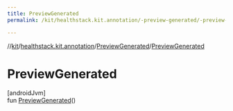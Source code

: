 ```yaml
---
title: PreviewGenerated
permalink: /kit/healthstack.kit.annotation/-preview-generated/-preview-generated.html

---
```

//[kit](/kit.html)/[healthstack.kit.annotation](../index.html)/[PreviewGenerated](index.html)/[PreviewGenerated](-preview-generated.html)



# PreviewGenerated



[androidJvm]\
fun [PreviewGenerated](-preview-generated.html)()




